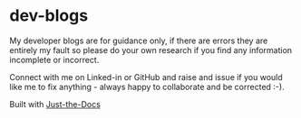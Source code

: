 # dev-blogs

My developer blogs are for guidance only, if there are errors they are entirely my fault so please do your own research if you find any information incomplete or incorrect.

Connect with me on Linked-in or GitHub and raise and issue if you would like me to fix anything - always happy to collaborate and be corrected :-).

Built with [Just-the-Docs](https://just-the-docs.github.io/just-the-docs/)
